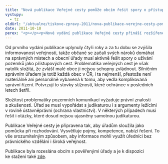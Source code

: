 ```yaml
---
title: "Nová publikace Veřejné cesty pomůže obcím řešit spory o přístupové cesty"
vystupy:
  - tz
oldUrl: "/aktualne/tiskove-zpravy-2011/nova-publikace-verejne-cesty-pomuze-obcim-resit-spory-o-pristupove-cesty"
date: 2011-10-10
perex: "<p></p><p>Nové vydání publikace Veřejné cesty přináší rozšířené a aktualizované vysvětlení problematiky pozemních komunikací, shrnutí důležitých soudních rozhodnutí a zobecnění právních závěrů z šetření, která ombudsman v posledních letech vedl. Na konkrétních případech pak ukazuje, jak mají úřady v určitých situacích postupovat. </p>"
---
```


<!-- imported from the old website -->

<p>Od prvního vydání publikace uplynuly čtyři roky a za tu dobu se zvýšila informovanost veřejnosti, takže občané se začali svých nároků domáhat na správných místech a obecní úřady musí aktivně řešit spory o užívání pozemků jako přístupových cest. Problematika veřejných cest je však natolik složitá, že zvlášť malé obce ji nejsou schopny zvládnout. Silničním správním úřadem je totiž každá obec v ČR, i ta nejmenší, přestože není materiálně ani personálně vybavená k tomu, aby vedla komplikovaná správní řízení. Potvrzují to stovky stížností, které ochránce v posledních letech šetřil.</p><p>Složitost problematiky pozemních komunikací vyžaduje právní znalosti a zkušenosti. Úřad se musí vypořádat s judikaturou i s argumenty ležícími v rovině ústavněprávní (ochrana vlastnictví). V některých případech musí řešit i otázky, které dosud nejsou ujasněny samotnou judikaturou. </p><p>Publikace Veřejné cesty je připravena tak, aby úřadům sloužila jako pomůcka při rozhodování. Vysvětluje pojmy, kompetence, nabízí řešení. To vše srozumitelným způsobem, aby informace mohli využít úředníci bez právnického vzdělání i široká veřejnost.</p><p>Publikace byla rozeslána obcím s pověřenými úřady a je k dispozici ke stažení také <a href="http://www.ochrance.cz/uploads-import/Publikace/sborniky_stanoviska/Sbornik_Verejne_cesty-II.pdf">zde</a>. </p>

